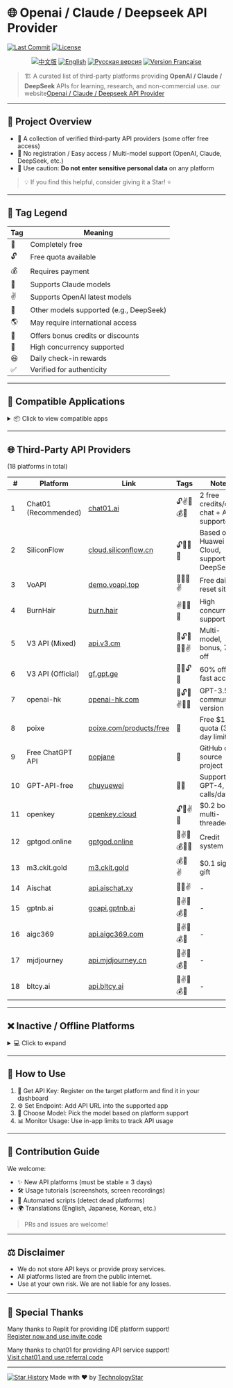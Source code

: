 # 🌐 Openai / Claude / Deepseek API Provider

[![Last Commit](https://img.shields.io/github/last-commit/TechnologyStar/Openai-Claude-Deepseek-API-provider)](https://github.com/TechnologyStar/Openai-Claude-Deepseek-API-provider)
[![License](https://img.shields.io/github/license/TechnologyStar/Openai-Claude-Deepseek-API-provider)](https://github.com/TechnologyStar/Openai-Claude-Deepseek-API-provider/blob/main/LICENSE)
<p align="center">
  <a href="README.md" title="中文"><img src="https://img.shields.io/badge/🇨🇳 中文-阅读-blue?style=flat-square" alt="中文版"/></a>
  <a href="en.md" title="English"><img src="https://img.shields.io/badge/🇬🇧 English-Read-blue?style=flat-square" alt="English"/></a>
  <a href="Russian.md" title="Русский"><img src="https://img.shields.io/badge/🇷🇺 Русский-Читать-blue?style=flat-square" alt="Русская версия"/></a>
  <a href="french.md" title="Français"><img src="https://img.shields.io/badge/🇫🇷 Français-Lire-blue?style=flat-square" alt="Version Française"/></a>
</p>




> 🏗️ A curated list of third-party platforms providing **OpenAI / Claude / DeepSeek** APIs for learning, research, and non-commercial use.
> our website[Openai / Claude / Deepseek API Provider](https://3529883f-8eb3-439c-995f-24ba8e0fb675-00-4ueqtiupbzf3.spock.replit.dev/#top)

---

## 🚀 Project Overview

* 📌 A collection of verified third-party API providers (some offer free access)
* 🔧 No registration / Easy access / Multi-model support (OpenAI, Claude, DeepSeek, etc.)
* 🔐 Use caution: **Do not enter sensitive personal data** on any platform

> 💡 If you find this helpful, consider giving it a Star! ⭐

---

## 🎁 Tag Legend

| Tag | Meaning                                 |
| --- | --------------------------------------- |
| 🌃  | Completely free                         |
| 🔓  | Free quota available                    |
| 💰  | Requires payment                        |
| 💪  | Supports Claude models                  |
| ✌️  | Supports OpenAI latest models           |
| 🎉  | Other models supported (e.g., DeepSeek) |
| 🌎  | May require international access        |
| 🎁  | Offers bonus credits or discounts       |
| 🚀  | High concurrency supported              |
| 😆  | Daily check-in rewards                  |
| ✅   | Verified for authenticity               |

---

## 📱 Compatible Applications

<details>
<summary>📦 Click to view compatible apps</summary>

### ✅ [Cherry Studio](https://github.com/CherryHQ/cherry-studio)

> Cross-platform desktop/mobile client with cloud and local AI model integration.

### ✅ [ChatGPT Friends Plugin (uTools)](https://u.tools/plugins/detail/ChatGPT.%E5%A5%BD%E5%8F%8B/)

> Desktop AI chat tool supporting custom roles, multi-model, multi-session.

### ✅ [ChatGPT-Next-Web](https://github.com/Yidadaa/ChatGPT-Next-Web)

> Open-source web front-end supporting API key and multi-user use.

### ✅ [LobeChat](https://github.com/lobehub/lobe-chat)

> Web-based AI chat framework supporting vision, speech, and multi-model interaction.

### ✅ [BotGem](https://botgem.com/)

> Mobile-first chat assistant with voice and AI friends.

### ✅ [ChatBox](https://github.com/Bin-Huang/chatbox)

> Multi-platform AI chat client with a modern interface.

### ✅ [FastGPT](https://github.com/labring/FastGPT)

> Knowledge base + visual workflow for internal training or customer service.

### ✅ [AnythingLLM](https://github.com/Mintplex-Labs/anything-llm)

> Privacy-focused local LLM deployment with plugin support.

</details>

---

## 🌐 Third-Party API Providers

(18 platforms in total)

| #  | Platform             | Link                                                            | Tags         | Notes                                    |
| -- | -------------------- | --------------------------------------------------------------- | ------------ | ---------------------------------------- |
| 1  | Chat01 (Recommended) | [chat01.ai](https://chat01.ai/?ref=j45ikbTa)                    | 🔓✌️🎁💰✅    | 2 free credits/day, chat + API supported |
| 2  | SiliconFlow          | [cloud.siliconflow.cn](https://cloud.siliconflow.cn/i/ZKV30bdG) | 🔓🎉🚀✅      | Based on Huawei Cloud, supports DeepSeek |
| 3  | VoAPI                | [demo.voapi.top](https://demo.voapi.top)                        | 🌃😆💪✌️     | Free daily reset site                    |
| 4  | BurnHair             | [burn.hair](https://burn.hair)                                  | ✌️🎉😆🚀     | High concurrency support                 |
| 5  | V3 API (Mixed)       | [api.v3.cm](https://api.v3.cm)                                  | 🚀🔓💪🎁🎉✌️ | Multi-model, bonus, 70% off              |
| 6  | V3 API (Official)    | [gf.gpt.ge](https://gf.gpt.ge)                                  | 🚀🌹🔓💪     | 60% off, fast access                     |
| 7  | openai-hk            | [openai-hk.com](https://openai-hk.com/)                         | 🌃🔓🎉✌️💪🚀 | GPT-3.5 community version                |
| 8  | poixe                | [poixe.com/products/free](https://poixe.com/products/free)      | 🌃           | Free \$1 quota (3-day limit)             |
| 9  | Free ChatGPT API     | [popjane](https://github.com/popjane/free_chatgpt_api)          | 🌃           | GitHub open source project               |
| 10 | GPT-API-free         | [chuyuewei](https://github.com/chuyuewei/ChatGPT-API)           | 🌃💪         | Supports GPT-4, 3 calls/day              |
| 11 | openkey              | [openkey.cloud](https://openkey.cloud)                          | 🔓💪✌️🚀     | \$0.2 bonus, multi-threaded              |
| 12 | gptgod.online        | [gptgod.online](https://gptgod.online/)                         | 💪✌️🎁💰🎉😆 | Credit system                            |
| 13 | m3.ckit.gold         | [m3.ckit.gold](https://m3.ckit.gold/)                           | 💰💪✌️       | \$0.1 signup gift                        |
| 14 | Aischat              | [api.aischat.xy](https://api.aischat.xy)                        | 🌃💪✌️       | -                                        |
| 15 | gptnb.ai             | [goapi.gptnb.ai](https://goapi.gptnb.ai/)                       | 💪✌️🎁💰🎉   | -                                        |
| 16 | aigc369              | [api.aigc369.com](https://api.aigc369.com/pricing)              | 💪✌️🎁💰🎉   | -                                        |
| 17 | mjdjourney           | [api.mjdjourney.cn](https://api.mjdjourney.cn/)                 | 💪✌️🎁💰🎉   | -                                        |
| 18 | bltcy.ai             | [api.bltcy.ai](https://api.bltcy.ai/)                           | 💪✌️🎁💰🎉   | -                                        |

---

## ❌ Inactive / Offline Platforms

<details>
<summary>💻 Click to expand</summary>

| # | Name   | Link                                     | Status        |
| - | ------ | ---------------------------------------- | ------------- |
| 1 | 464888 | [api.464888.xyz](https://api.464888.xyz) | ❌ Unavailable |

> Found an inactive platform? Submit an issue!

</details>

---

## 📖 How to Use

1. 🔑 Get API Key: Register on the target platform and find it in your dashboard
2. ⚙️ Set Endpoint: Add API URL into the supported app
3. 🤖 Choose Model: Pick the model based on platform support
4. 📊 Monitor Usage: Use in-app limits to track API usage

---

## 🙌 Contribution Guide

We welcome:

* ✨ New API platforms (must be stable ≥ 3 days)
* 🛠️ Usage tutorials (screenshots, screen recordings)
* 🧪 Automated scripts (detect dead platforms)
* 🌍 Translations (English, Japanese, Korean, etc.)

> PRs and issues are welcome!

---

## ⚖️ Disclaimer

* We do not store API keys or provide proxy services.
* All platforms listed are from the public internet.
* Use at your own risk. We are not liable for any losses.
---

## 🙏 Special Thanks

Many thanks to Replit for providing IDE platform support!  
[Register now and use invite code](https://replit.com/refer/HarmonyOSam)

Many thanks to chat01 for providing API service support!  
[Visit chat01 and use referral code](https://chat01.ai/?ref=j45ikbTa)

---
[![Star History](https://api.star-history.com/svg?repos=TechnologyStar/Openai-Claude-Deepseek-API-provider\&type=Date)](https://star-history.com/#TechnologyStar/Openai-Claude-Deepseek-API-provider&Date)
Made with ❤️ by [TechnologyStar](https://github.com/TechnologyStar)
